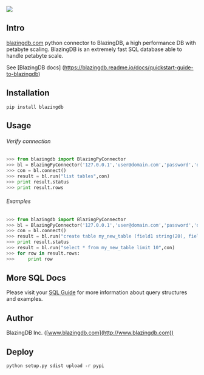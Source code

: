 ![](http://www.blazingdb.com/images/Logo_Blazing_verde.png)



## Intro

[blazingdb.com](http://www.blazingdb.com) python connector to BlazingDB, a high performance DB with petabyte scaling.
BlazingDB is an extremely fast SQL database able to handle petabyte scale.

See [BlazingDB docs] (https://blazingdb.readme.io/docs/quickstart-guide-to-blazingdb)

## Installation

`pip install blazingdb`



## Usage

###### Verify connection

```py
>>> from blazingdb import BlazingPyConnector
>>> bl = BlazingPyConnector('127.0.0.1','user@domain.com','password','database_name',port=8089)
>>> con = bl.connect()
>>> result = bl.run("list tables",con)
>>> print result.status
>>> print result.rows
```

###### Examples

```py
>>> from blazingdb import BlazingPyConnector
>>> bl = BlazingPyConnector('127.0.0.1','user@domain.com','password','database_name',port=8089)
>>> con = bl.connect()
>>> result = bl.run("create table my_new_table (field1 string(20), field2 long, field3 date, field4 double)",con)
>>> print result.status
>>> result = bl.run("select * from my_new_table limit 10",con)
>>> for row in result.rows:
>>>     print row
```

## More SQL Docs

Please visit your [SQL Guide](https://blazingdb.readme.io/docs/blazingdb-sql-guide) for more information about query structures and examples.

## Author

BlazingDB Inc. ([www.blazingdb.com](http://www.blazingdb.com))


## Deploy

```
python setup.py sdist upload -r pypi
```
